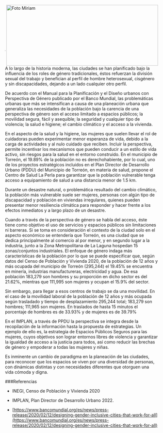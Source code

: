 
<p>
   <a title="ir a Otras Publicaciones" href="http://www.trcimplan.gob.mx/autores/miriam-janeth-gonzalez-quintana.html"><img class="img-responsive contenido-imagen" src="../imagenes/128/lic-miriam-janeth-gonzalez-quintana-top2.png" align="right" alt="Foto Miriam" width="500" height="200"></a>

</p>

</br></br></br></br></br></br></br></br>

---


A lo largo de la historia moderna, las ciudades se han planificado bajo la influencia de los roles de género tradicionales, éstos refuerzan la división sexual del trabajo y benefician al perfil de hombre heterosexual, cisgénero y sin discapacidades, dejando a un lado cualquier otro perfil.

De acuerdo con el Manual para la Planificación y el Diseño urbanos con Perspectiva de Género publicado por el Banco Mundial, las problemáticas urbanas que más se intensifican a causa de una planeación urbana que generaliza las necesidades de la población bajo la carencia de una perspectiva de género son el acceso limitado a espacios públicos; la movilidad segura, fácil y asequible; la seguridad y cualquier tipo de violencia; la salud e higiene; el cambio climático y el acceso a la vivienda.

En el aspecto de la salud y la higiene, las mujeres que suelen llevar el rol de cuidadoras pueden experimentar menor esperanza de vida, debido a la carga de actividades y al nulo cuidado que reciben. Incluir la perspectiva, permite incentivar los mecanismos que pueden conducir a un estilo de vida activo, sin riesgos para la salud en el entorno construido. En el municipio de Torreón, el 19.89% de la población no es derechohabiente, por lo cual, uno de los proyectos estratégicos incluidos en el Plan Director de Desarrollo Urbano (PDDU) del Municipio de Torreón, en materia de salud, propone el Centro de Salud La Perla para garantizar que la población vulnerable tenga acceso a equipamiento de salud a una distancia menor de 1.5 km.

Durante un desastre natural, o problemática resultado del cambio climático, la población más vulnerable suele ser mujeres, personas con algún tipo de discapacidad y población en viviendas irregulares, quienes pueden presentar menor resiliencia climática para responder y hacer frente a los efectos inmediatos y a largo plazo de un desastre.

Cuando a través de la perspectiva de género se habla del acceso, éste tiene como objetivo el uso de servicios y espacios públicos sin limitaciones ni barreras. Si se toma en consideración el contexto de la ciudad solo en el aspecto económico se entendería que Torreón, es una ciudad que se dedica principalmente al comercio al por menor, y en segundo lugar a la industria, junto a la Zona Metropolitana de La Laguna hospedan 15 zonas/conjuntos industriales. El enfoque de género indaga más características de la población por lo que se puede especificar que, según datos del Censo de Población y Vivienda 2020, de la población de 12 años y más ocupada del municipio de Torreón (295,244) el 19.45% se encuentra en minería, industrias manufactureras, electricidad y agua. De esa población 183,279 son hombres y su proporción en dicho sector es del 21.62%, mientras que 111,995 son mujeres y ocupan el 15.9% del sector.

Sin embargo, para llegar a esos centros de trabajo se da una movilidad. En el caso de la movilidad laboral de la población de 12 años y más ocupada según trasladado y tiempo de desplazamiento 295,244 total; 183,279 son hombres; 111,965 son mujeres. En traslados de hasta 15 minutos el porcentaje de hombres es de 33.93% y de mujeres es de 39.79%

En el IMPLAN, a través de PPDU la perspectiva se integra desde la recopilación de la información hasta la propuesta de estrategias. Un ejemplo de ello es, la estrategia de Espacios Públicos Seguros para las mujeres, cuyos objetivos son lograr entornos libres de violencia y garantizar la igualdad de acceso a la justicia para todos, así como reducir las brechas de género y empoderar a todas las mujeres y niñas.

Es inminente un cambio de paradigma en la planeación de las ciudades, para reconocer que los espacios se viven por una diversidad de personas, con dinámicas distintas y con necesidades diferentes que otorguen una vida cómoda y digna.


###Referencias

- INEGI, Censo de Población y Vivienda 2020

- IMPLAN, Plan Director de Desarrollo Urbano 2022.

- [https://www.bancomundial.org/es/news/press-release/2020/02/12/designing-gender-inclusive-cities-that-work-for-all](https://www.bancomundial.org/es/news/press-release/2020/02/12/designing-gender-inclusive-cities-that-work-for-all)
